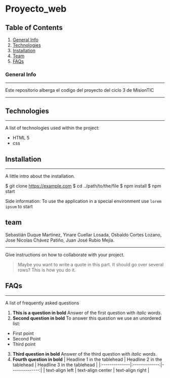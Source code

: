 # Proyecto_web

## Table of Contents
1. [General Info](#general-info)
2. [Technologies](#technologies)
3. [Installation](#installation)
4. [Team](#team)
5. [FAQs](#faqs)

### General Info
***
Este repositorio alberga el codigo del proyecto del ciclo 3 de MisionTIC
***

## Technologies
***
A list of technologies used within the project:
* HTML 5
* css
## Installation
***
A little intro about the installation. 

$ git clone https://example.com
$ cd ../path/to/the/file
$ npm install
$ npm start

Side information: To use the application in a special environment use ```lorem ipsum``` to start
## team
Sebastián Duque Martinez, Yinare Cuellar Losada, Osbaldo Cortes Lozano, Jose Nicolas Chávez Patiño, Juan José Rubio Mejía. 
***
Give instructions on how to collaborate with your project.
> Maybe you want to write a quote in this part. 
> It should go over several rows?
> This is how you do it.
## FAQs
***
A list of frequently asked questions
1. **This is a question in bold**
Answer of the first question with _italic words_. 
2. __Second question in bold__ 
To answer this question we use an unordered list:
* First point
* Second Point
* Third point
3. **Third question in bold**
Answer of the third question with *italic words*.
4. **Fourth question in bold**
| Headline 1 in the tablehead | Headline 2 in the tablehead | Headline 3 in the tablehead |
|:--------------|:-------------:|--------------:|
| text-align left | text-align center | text-align right |
